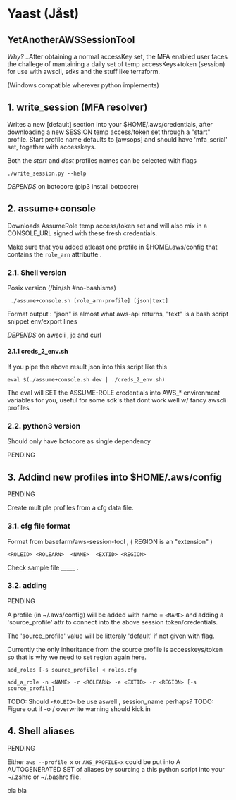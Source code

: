 # Yaast (Jåst)
## YetAnotherAWSSessionTool

*Why?* ..After obtaining a normal accessKey set, 
the MFA enabled user faces the challege of 
mantaining a daily set of temp accessKeys+token (session) for
use with awscli, sdks and the stuff like terraform.

(Windows compatible wherever python implements)

## 1. write_session (MFA resolver)

Writes a new [default] section into your $HOME/.aws/credentials,
after downloading a new SESSION temp access/token set through a "start" profile.
Start profile name defaults to [awsops] and should have 'mfa_serial' set, together with accesskeys.

Both the *start* and *dest* profiles names can be selected with flags

    ./write_session.py --help


*DEPENDS* on botocore (pip3 install botocore)

## 2. assume+console 

Downloads AssumeRole temp access/token set and will
also mix in a CONSOLE_URL signed with these fresh credentials.

Make sure that you added atleast one profile in $HOME/.aws/config that
contains the `role_arn` attributte .

### 2.1. Shell version

Posix version (/bin/sh #no-bashisms) 

     ./assume+console.sh [role_arn-profile] [json|text]

Format output : "json" is almost what aws-api returns, "text" is a bash script snippet env/export lines 
     
*DEPENDS* on awscli , jq and curl

#### 2.1.1 creds_2_env.sh

If you pipe the above result json into this script like this

    eval $(./assume+console.sh dev | ./creds_2_env.sh)

The eval will SET the ASSUME-ROLE credentials into AWS_* environment variables for you,
useful for some sdk's that dont work well w/ fancy awscli profiles

### 2.2. python3 version

Should only have botocore as single dependency 

PENDING 


## 3. Addind new profiles into $HOME/.aws/config

PENDING

Create multiple profiles from a cfg data file.

### 3.1. cfg file format

Format from basefarm/aws-session-tool , ( REGION is an "extension" )

```
<ROLEID> <ROLEARN>  <NAME>  <EXTID> <REGION>
```

Check sample file _____ .

### 3.2. adding

PENDING

A profile (in ~/.aws/config) will be added with name = `<NAME>`
and adding a 'source_profile' attr to connect into the above session token/credentials.

The 'source_profile' value will be litteraly 'default' if not given with flag.

Currently the only inheritance from the source profile is accesskeys/token so that is 
why we need to set region again here.


```read multiple records from STDIN
add_roles [-s source_profile] < roles.cfg
```
```single operation
add_a_role -n <NAME> -r <ROLEARN> -e <EXTID> -r <REGION> [-s source_profile]
```
TODO: Should `<ROLEID>` be use aswell , session_name perhaps?
TODO: Figure out if -o / overwrite warning should kick in


## 4. Shell aliases 

PENDING

Either `aws --profile x` or `AWS_PROFILE=x` could be put into A AUTOGENERATED SET of aliases
by sourcing a this python script into your ~/.zshrc or ~/.bashrc file.

bla bla
